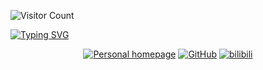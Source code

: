 ![Visitor Count](https://profile-counter.glitch.me/{mxg6}/count.svg)<!--统计访问-->


[![Typing SVG](https://readme-typing-svg.demolab.com?font=Fira+Code&weight=500&pause=1000&center=true&width=435&lines=%F0%9F%91%8BI+am+Ma+Xiaoguang~;%F0%9F%91%8BWelcome+to+my+GitHub+homepage%EF%BC%81)](https://mxg6.github.io)<!--打字机效果-->


<p align="center">
  <a href="https://mxg6.github.io"><img src="https://img.shields.io/badge/Homepage-E0FFFF" alt="Personal homepage"></a>
  <a href="https://github.com/mxg6"><img src="https://img.shields.io/badge/GitHub-fe7300" alt="GitHub"></a>
  <a href="https://space.bilibili.com/351329498"><img src="https://img.shields.io/badge/bilibili-ff79c6" alt="bilibili"></a>
</p>
